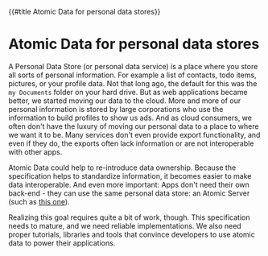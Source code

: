 {{#title Atomic Data for personal data stores}}
# Atomic Data for personal data stores

A Personal Data Store (or personal data service) is a place where you store all sorts of personal information.
For example a list of contacts, todo items, pictures, or your profile data.
Not that long ago, the default for this was the `my Documents` folder on your hard drive.
But as web applications became better, we started moving our data to the cloud.
More and more of our personal information is stored by large corporations who use the information to build profiles to show us ads.
And as cloud consumers, we often don't have the luxury of moving our personal data to a place to where we want it to be.
Many services don't even provide export functionality, and even if they do, the exports often lack information or are not interoperable with other apps.

Atomic Data could help to re-introduce data ownership.
Because the specification helps to standardize information, it becomes easier to make data interoperable.
And even more important: Apps don't need their own back-end - they can use the same personal data store: an Atomic Server (such as [this one](https://github.com/atomicdata-dev/atomic-serverob/master/server/README.md)).

Realizing this goal requires quite a bit of work, though.
This specification needs to mature, and we need reliable implementations.
We also need proper tutorials, libraries and tools that convince developers to use atomic data to power their applications.
